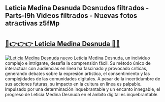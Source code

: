 ## Leticia Medina Desnuda D𝚎sn𝚞dos filtr𝚊dos - Parts-l9h Vid𝚎os filtr𝚊dos - N𝚞evas f𝚘tos atr𝚊ctivas z5fMp

# <h2><a href="http://mbde8z.tromn.icu/?c=Leticia+Medina+Desnuda">🔗👉👉👉 Leticia Medina Desnuda 🔗🔗</a></h2>

[![Leticia Medina Desnuda nuevo](https://i.imgur.com/pEAQMta.gif)](http://mbde8z.tromn.icu/?c=Leticia+Medina+Desnuda)
Leticia Medina Desnuda, un individuo complejo e intrigante, desafía la comprensión fácil. Su método único de interactuar con audiencias en línea ha fascinado y provocado críticas, generando debates sobre la expresión artística, el consentimiento y las complejidades de las comunidades digitales. A pesar de la incertidumbre de sus acciones futuras, su impacto en la cultura en línea es palpable. Impulsado por una determinación inquebrantable y un encanto innegable, el progreso de Leticia Medina Desnuda en el ámbito digital es inquebrantable.
